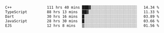 <!--START_SECTION:waka-->

```txt
C++                111 hrs 40 mins ███▓░░░░░░░░░░░░░░░░░░░░░   14.34 %
TypeScript         88 hrs 13 mins  ██▓░░░░░░░░░░░░░░░░░░░░░░   11.33 %
Dart               30 hrs 16 mins  █░░░░░░░░░░░░░░░░░░░░░░░░   03.89 %
JavaScript         28 hrs 30 mins  █░░░░░░░░░░░░░░░░░░░░░░░░   03.66 %
EJS                12 hrs 8 mins   ▒░░░░░░░░░░░░░░░░░░░░░░░░   01.56 %
```

<!--END_SECTION:waka-->
